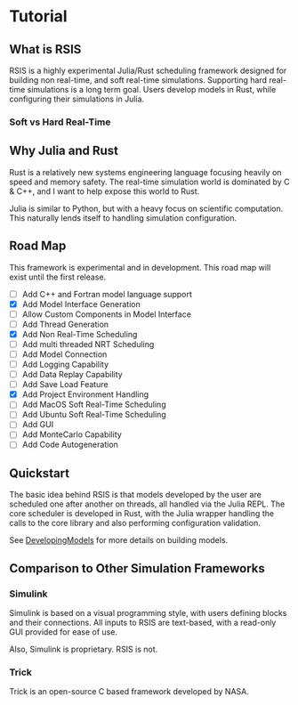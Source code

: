 # Tutorial

## What is RSIS
RSIS is a highly experimental Julia/Rust scheduling framework designed for building non real-time, and soft real-time simulations. Supporting hard real-time simulations is a long term goal. Users develop models in Rust, while configuring their simulations in Julia.

### Soft vs Hard Real-Time


## Why Julia and Rust
Rust is a relatively new systems engineering language focusing heavily on speed and memory safety. The real-time simulation world is dominated by C & C++, and I want to help expose this world to Rust.

Julia is similar to Python, but with a heavy focus on scientific computation. This naturally lends itself to handling simulation configuration.

## Road Map
This framework is experimental and in development. This road map will exist until the first release.
- [ ] Add C++ and Fortran model language support
- [x] Add Model Interface Generation
- [ ] Allow Custom Components in Model Interface
- [ ] Add Thread Generation
- [x] Add Non Real-Time Scheduling
- [ ] Add multi threaded NRT Scheduling
- [ ] Add Model Connection
- [ ] Add Logging Capability
- [ ] Add Data Replay Capability
- [ ] Add Save Load Feature
- [x] Add Project Environment Handling
- [ ] Add MacOS Soft Real-Time Scheduling
- [ ] Add Ubuntu Soft Real-Time Scheduling
- [ ] Add GUI
- [ ] Add MonteCarlo Capability
- [ ] Add Code Autogeneration

## Quickstart
The basic idea behind RSIS is that models developed by the user are scheduled one after another on threads, all handled via the Julia REPL. The core scheduler is developed in Rust, with the Julia wrapper handling the calls to the core library and also performing configuration validation.

See [DevelopingModels](DevelopingModels.md) for more details on building models.

## Comparison to Other Simulation Frameworks
### Simulink
Simulink is based on a visual programming style, with users defining blocks and their connections. All inputs to RSIS are text-based, with a read-only GUI provided for ease of use.

Also, Simulink is proprietary. RSIS is not.

### Trick
Trick is an open-source C based framework developed by NASA.
